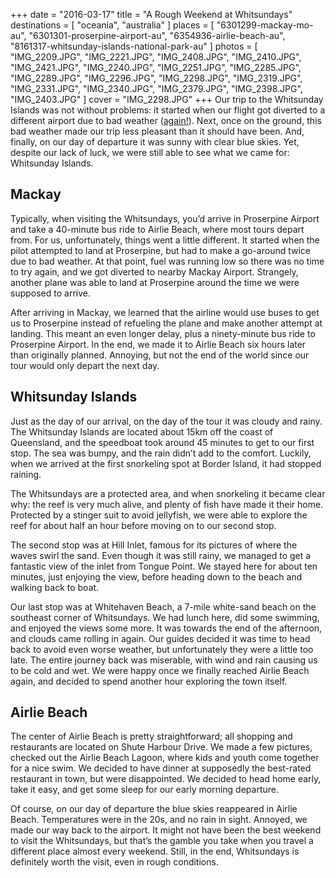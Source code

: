 +++
date    = "2016-03-17"
title   = "A Rough Weekend at Whitsundays"
destinations = [ "oceania", "australia" ]
places  = [
  "6301299-mackay-mo-au", "6301301-proserpine-airport-au",
  "6354936-airlie-beach-au", "8161317-whitsunday-islands-national-park-au"
]
photos  = [
  "IMG_2209.JPG", "IMG_2221.JPG", "IMG_2408.JPG", "IMG_2410.JPG", "IMG_2421.JPG",
  "IMG_2240.JPG", "IMG_2251.JPG", "IMG_2285.JPG", "IMG_2289.JPG", "IMG_2296.JPG",
  "IMG_2298.JPG", "IMG_2319.JPG", "IMG_2331.JPG", "IMG_2340.JPG", "IMG_2379.JPG",
  "IMG_2398.JPG", "IMG_2403.JPG"
]
cover = "IMG_2298.JPG"
+++
Our trip to the Whitsunday Islands was not without problems: it started when our flight got diverted to a different airport due to bad weather ([again!](/a-week-of-problems/)). Next, once on the ground, this bad weather made our trip less pleasant than it should have been. And, finally, on our day of departure it was sunny with clear blue skies. Yet, despite our lack of luck, we were still able to see what we came for: Whitsunday Islands.
<!--more-->
## Mackay
Typically, when visiting the Whitsundays, you’d arrive in Proserpine Airport and take a 40-minute bus ride to Airlie Beach, where most tours depart from. For us, unfortunately, things went a little different. It started when the pilot attempted to land at Proserpine, but had to make a go-around twice due to bad weather. At that point, fuel was running low so there was no time to try again, and we got diverted to nearby Mackay Airport. Strangely, another plane was able to land at Proserpine around the time we were supposed to arrive.

After arriving in Mackay, we learned that the airline would use buses to get us to Proserpine instead of refueling the plane and make another attempt at landing. This meant an even longer delay, plus a ninety-minute bus ride to Proserpine Airport. In the end, we made it to Airlie Beach six hours later than originally planned. Annoying, but not the end of the world since our tour would only depart the next day.

## Whitsunday Islands
Just as the day of our arrival, on the day of the tour it was cloudy and rainy. The Whitsunday Islands are located about 15km off the coast of Queensland, and the speedboat took around 45 minutes to get to our first stop. The sea was bumpy, and the rain didn’t add to the comfort. Luckily, when we arrived at the first snorkeling spot at Border Island, it had stopped raining.

The Whitsundays are a protected area, and when snorkeling it became clear why: the reef is very much alive, and plenty of fish have made it their home. Protected by a stinger suit to avoid jellyfish, we were able to explore the reef for about half an hour before moving on to our second stop.

The second stop was at Hill Inlet, famous for its pictures of where the waves swirl the sand. Even though it was still rainy, we managed to get a fantastic view of the inlet from Tongue Point. We stayed here for about ten minutes, just enjoying the view, before heading down to the beach and walking back to boat.

Our last stop was at Whitehaven Beach, a 7-mile white-sand beach on the southeast corner of Whitsundays. We had lunch here, did some swimming, and enjoyed the views some more. It was towards the end of the afternoon, and clouds came rolling in again. Our guides decided it was time to head back to avoid even worse weather, but unfortunately they were a little too late. The entire journey back was miserable, with wind and rain causing us to be cold and wet. We were happy once we finally reached Airlie Beach again, and decided to spend another hour exploring the town itself.

## Airlie Beach
The center of Airlie Beach is pretty straightforward; all shopping and restaurants are located on Shute Harbour Drive. We made a few pictures, checked out the Airlie Beach Lagoon, where kids and youth come together for a nice swim. We decided to have dinner at supposedly the best-rated restaurant in town, but were disappointed. We decided to head home early, take it easy, and get some sleep for our early morning departure.

Of course, on our day of departure the blue skies reappeared in Airlie Beach. Temperatures were in the 20s, and no rain in sight. Annoyed, we made our way back to the airport. It might not have been the best weekend to visit the Whitsundays, but that’s the gamble you take when you travel a different place almost every weekend. Still, in the end, Whitsundays is definitely worth the visit, even in rough conditions.